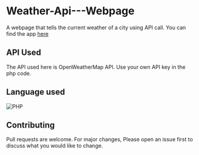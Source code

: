 # Weather-Api---Webpage
A webpage that tells the current weather of a city using API call. You can find the app [here](https://whats-the-weather-in-city.herokuapp.com/) 
## API Used
The API used here is OpenWeatherMap API. Use your own API key in the php code.
## Language used
![PHP](https://cdn.iconscout.com/icon/free/png-256/php-2038871-1720084.png)

## Contributing
Pull requests are welcome. For major changes, Please open an issue first to discuss what you would like to change.
